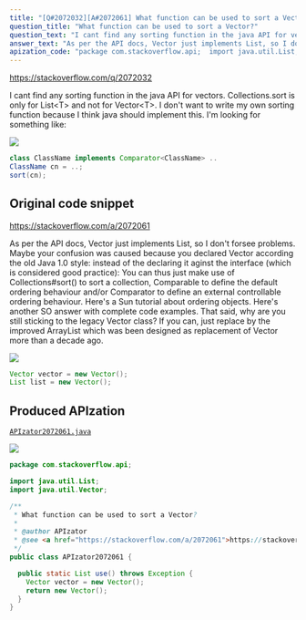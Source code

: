 ```yaml
---
title: "[Q#2072032][A#2072061] What function can be used to sort a Vector?"
question_title: "What function can be used to sort a Vector?"
question_text: "I cant find any sorting function in the java API for vectors. Collections.sort is only for List<T> and not for Vector<T>. I don't want to write my own sorting function because I think java should implement this. I'm looking for something like:"
answer_text: "As per the API docs, Vector just implements List, so I don't forsee problems. Maybe your confusion was caused because you declared Vector according the old Java 1.0 style: instead of the declaring it aginst the interface (which is considered good practice): You can thus just make use of Collections#sort() to sort a collection, Comparable to define the default ordering behaviour and/or Comparator to define an external controllable ordering behaviour. Here's a Sun tutorial about ordering objects. Here's another SO answer with complete code examples. That said, why are you still sticking to the legacy Vector class? If you can, just replace by the improved ArrayList which was been designed as replacement of Vector more than a decade ago."
apization_code: "package com.stackoverflow.api;  import java.util.List; import java.util.Vector;  /**  * What function can be used to sort a Vector?  *  * @author APIzator  * @see <a href=\"https://stackoverflow.com/a/2072061\">https://stackoverflow.com/a/2072061</a>  */ public class APIzator2072061 {    public static List use() throws Exception {     Vector vector = new Vector();     return new Vector();   } }"
---
```


https://stackoverflow.com/q/2072032

I cant find any sorting function in the java API for vectors.
Collections.sort is only for List&lt;T&gt; and not for Vector&lt;T&gt;.
I don&#x27;t want to write my own sorting function because I think java should implement this.
I&#x27;m looking for something like:


<div class="code-logo"><img src="/stackoverflow.png" /></div>

```java
class ClassName implements Comparator<ClassName> ..
ClassName cn = ..;
sort(cn);
```


## Original code snippet

https://stackoverflow.com/a/2072061

As per the API docs, Vector just implements List, so I don&#x27;t forsee problems. Maybe your confusion was caused because you declared Vector according the old Java 1.0 style:
instead of the declaring it aginst the interface (which is considered good practice):
You can thus just make use of Collections#sort() to sort a collection, Comparable to define the default ordering behaviour and/or Comparator to define an external controllable ordering behaviour.
Here&#x27;s a Sun tutorial about ordering objects.
Here&#x27;s another SO answer with complete code examples.
That said, why are you still sticking to the legacy Vector class? If you can, just replace by the improved ArrayList which was been designed as replacement of Vector more than a decade ago.

<div class="code-logo"><img src="/stackoverflow.png" /></div>

```java
Vector vector = new Vector();
List list = new Vector();
```

## Produced APIzation

[`APIzator2072061.java`](https://github.com/pasqualesalza/apization-temp-data/raw/master/search/APIzator2072061.java)

<div class="code-logo"><img src="/apizator.png" /></div>

```java
package com.stackoverflow.api;

import java.util.List;
import java.util.Vector;

/**
 * What function can be used to sort a Vector?
 *
 * @author APIzator
 * @see <a href="https://stackoverflow.com/a/2072061">https://stackoverflow.com/a/2072061</a>
 */
public class APIzator2072061 {

  public static List use() throws Exception {
    Vector vector = new Vector();
    return new Vector();
  }
}

```